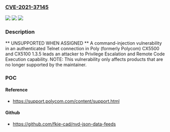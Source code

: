 ### [CVE-2021-37145](https://cve.mitre.org/cgi-bin/cvename.cgi?name=CVE-2021-37145)
![](https://img.shields.io/static/v1?label=Product&message=n%2Fa&color=blue)
![](https://img.shields.io/static/v1?label=Version&message=n%2Fa&color=blue)
![](https://img.shields.io/static/v1?label=Vulnerability&message=n%2Fa&color=brighgreen)

### Description

** UNSUPPORTED WHEN ASSIGNED ** A command-injection vulnerability in an authenticated Telnet connection in Poly (formerly Polycom) CX5500 and CX5100 1.3.5 leads an attacker to Privilege Escalation and Remote Code Execution capability. NOTE: This vulnerability only affects products that are no longer supported by the maintainer.

### POC

#### Reference
- https://support.polycom.com/content/support.html

#### Github
- https://github.com/fkie-cad/nvd-json-data-feeds

